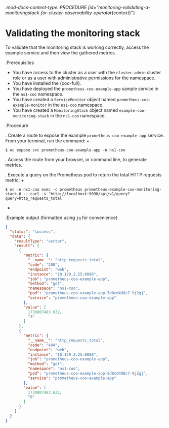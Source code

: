 :_mod-docs-content-type: PROCEDURE
[id="monitoring-validating-a-monitoringstack-for-cluster-observability-operator_{context}"]
# Validating the monitoring stack

To validate that the monitoring stack is working correctly, access the example service and then view the gathered metrics.

.Prerequisites

* You have access to the cluster as a user with the `cluster-admin` cluster role or as a user with administrative permissions for the namespace.
* You have installed the {coo-full}.
* You have deployed the `prometheus-coo-example-app` sample service in the `ns1-coo` namespace.
* You have created a `ServiceMonitor` object named `prometheus-coo-example-monitor` in the `ns1-coo` namespace.
* You have created a `MonitoringStack` object named `example-coo-monitoring-stack` in the `ns1-coo` namespace.

.Procedure

. Create a route to expose the example `prometheus-coo-example-app` service. From your terminal, run the command:
+
```terminal
$ oc expose svc prometheus-coo-example-app -n ns1-coo
```
. Access the route from your browser, or command line, to generate metrics.

. Execute a query on the Prometheus pod to return the total HTTP requests metric:
+
```terminal
$ oc -n ns1-coo exec -c prometheus prometheus-example-coo-monitoring-stack-0 -- curl -s 'http://localhost:9090/api/v1/query?query=http_requests_total'
```
+
.Example output (formatted using `jq` for convenience)
```json
{
  "status": "success",
  "data": {
    "resultType": "vector",
    "result": [
      {
        "metric": {
          "__name__": "http_requests_total",
          "code": "200",
          "endpoint": "web",
          "instance": "10.129.2.25:8080",
          "job": "prometheus-coo-example-app",
          "method": "get",
          "namespace": "ns1-coo",
          "pod": "prometheus-coo-example-app-5d8cd498c7-9j2gj",
          "service": "prometheus-coo-example-app"
        },
        "value": [
          1730807483.632,
          "3"
        ]
      },
      {
        "metric": {
          "__name__": "http_requests_total",
          "code": "404",
          "endpoint": "web",
          "instance": "10.129.2.25:8080",
          "job": "prometheus-coo-example-app",
          "method": "get",
          "namespace": "ns1-coo",
          "pod": "prometheus-coo-example-app-5d8cd498c7-9j2gj",
          "service": "prometheus-coo-example-app"
        },
        "value": [
          1730807483.632,
          "0"
        ]
      }
    ]
  }
}
```

